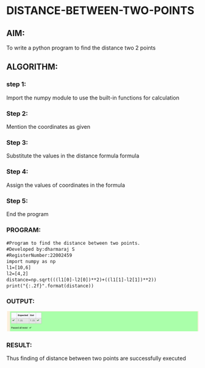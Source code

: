 # DISTANCE-BETWEEN-TWO-POINTS

## AIM:
To write a python program to find the distance two 2 points
## ALGORITHM:
### step 1:

Import the numpy module to use the built-in functions for calculation
### Step 2:

Mention the coordinates as given
### Step 3:

Substitute the values in the distance formula formula
### Step 4:

Assign the values of coordinates in the formula
### Step 5:

End the program

### PROGRAM:
```
#Program to find the distance between two points.
#Developed by:dharmaraj S
#RegisterNumber:22002459
import numpy as np
l1=[10,6]
l2=[4,2]
distance=np.sqrt(((l1[0]-l2[0])**2)+((l1[1]-l2[1])**2))
print("{:.2f}".format(distance))

```
  


### OUTPUT:
![output](op.png)



### RESULT:
Thus finding of distance between two points are successfully executed